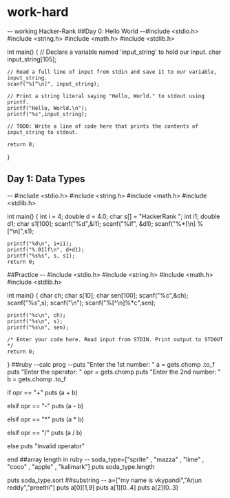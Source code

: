 # work-hard
-- working Hacker-Rank
##Day 0: Hello World
--#include <stdio.h>
#include <string.h>
#include <math.h>
#include <stdlib.h>

int main() {
    // Declare a variable named 'input_string' to hold our input.
    char input_string[105]; 
    
    // Read a full line of input from stdin and save it to our variable, input_string.
    scanf("%[^\n]", input_string); 
    
    // Print a string literal saying "Hello, World." to stdout using printf.
    printf("Hello, World.\n");
    printf("%s",input_string);
    
    // TODO: Write a line of code here that prints the contents of input_string to stdout.
    
    return 0;
}

## Day 1: Data Types
-- #include <stdio.h>
#include <string.h>
#include <math.h>
#include <stdlib.h>

int main() {
    int i = 4;
    double d = 4.0;
    char s[] = "HackerRank ";
    int i1;
    double d1;
    char s1[100];
    scanf("%d",&i1);
    scanf("%lf", &d1);
    scanf("%*[\n] %[^\n]",s1);

    printf("%d\n", i+i1);
    printf("%.01lf\n", d+d1);
    printf("%s%s", s, s1);
    return 0;
   ##Practice
   -- #include <stdio.h>
#include <string.h>
#include <math.h>
#include <stdlib.h>

int main() 
{
    char ch;
    char s[10];
    char sen[100];
    scanf("%c",&ch);
    scanf("%s",s);
    scanf("\n");
    scanf("%[^\n]%*c",sen);

    printf("%c\n", ch);
    printf("%s\n", s);
    printf("%s\n", sen);

    /* Enter your code here. Read input from STDIN. Print output to STDOUT */    
    return 0;
}
 ##ruby
 --calc prog
 --puts "Enter the 1st number: "
a = gets.chomp .to_f
puts "Enter the operator: "
opr = gets.chomp
puts "Enter the 2nd number: "
b = gets.chomp .to_f


if opr == "+"
   puts (a + b)

elsif opr == "-"
  puts (a - b)

elsif opr == "*"
   puts (a * b)

elsif opr == "/"
    puts (a / b)

else
    puts "Invalid operator"

  end
##array length in ruby
-- soda_type=["sprite" , "mazza" , "lime" , "coco" , "apple" , "kalimark"]
  puts soda_type.length

  puts soda_type.sort
##substring
 -- a=["my name is vkypandi","Arjun reddy","preethi"]
    puts a[0][1,9]
    puts a[1][0..4]
    puts a[2][0..3]


  
